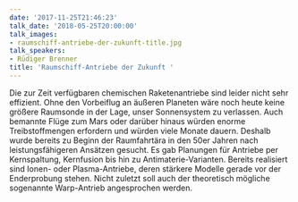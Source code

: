 ```yaml
---
date: '2017-11-25T21:46:23'
talk_date: '2018-05-25T20:00:00'
talk_images:
- raumschiff-antriebe-der-zukunft-title.jpg
talk_speakers:
- Rüdiger Brenner
title: 'Raumschiff-Antriebe der Zukunft '
---
```

Die zur Zeit verfügbaren chemischen Raketenantriebe sind leider nicht sehr effizient. Ohne den Vorbeiflug an äußeren Planeten wäre noch heute keine größere Raumsonde in der Lage, unser Sonnensystem zu verlassen. Auch bemannte Flüge zum Mars oder darüber hinaus würden enorme Treibstoffmengen erfordern und würden viele Monate dauern. Deshalb wurde bereits zu Beginn der Raumfahrtära in den 50er Jahren nach leistungsfähigeren Ansätzen gesucht. Es gab Planungen für Antriebe per Kernspaltung, Kernfusion bis hin zu Antimaterie-Varianten. Bereits realisiert sind Ionen- oder Plasma-Antriebe, deren stärkere Modelle gerade vor der Enderprobung stehen. Nicht zuletzt soll auch der theoretisch mögliche sogenannte Warp-Antrieb angesprochen werden.


